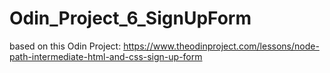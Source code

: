 # Odin_Project_6_SignUpForm

based on this Odin Project: https://www.theodinproject.com/lessons/node-path-intermediate-html-and-css-sign-up-form
